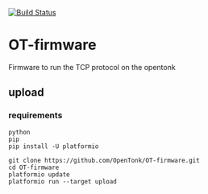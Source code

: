 [![Build Status](https://travis-ci.com/OpenTonk/OT-firmware.svg?branch=master)](https://travis-ci.com/OpenTonk/OT-firmware)

# OT-firmware
Firmware to run the TCP protocol on the opentonk

## upload
### requirements
```
python
pip
pip install -U platformio
```

```
git clone https://github.com/OpenTonk/OT-firmware.git
cd OT-firmware
platformio update
platformio run --target upload
```
